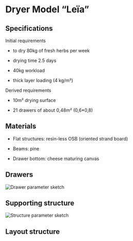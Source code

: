 Dryer Model “Leïa”
==================

Specifications
--------------

Initial requirements

-   to dry 80kg of fresh herbs per week

-   drying time 2.5 days

-   40kg workload

-   thick layer loading (4 kg/m²)

Derived requirements

-   10m² drying surface

-   21 drawers of about 0,48m² (0,6\*0,8)

Materials
---------

-   Flat structures: resin-less OSB (oriented strand board)

-   Beams: pine

-   Drawer bottom: cheese maturing canvas

Drawers
-------

![Drawer parameter sketch](../Drawings/Parameters-drawer.png)

Supporting structure
---------

![Structure parameter sketch](../Drawings/Parameters-structure.png)


Layout structure
---------
